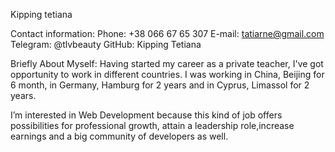 Kipping tetiana

Contact information:
Phone: +38 066 67 65 307
E-mail: tatiarne@gmail.com
Telegram: @tlvbeauty
GitHub: Kipping Tetiana

Briefly About Myself:
Having started my career as a private teacher, I've got opportunity to work in different countries. I was working in China, Beijing for 6 month, in Germany, Hamburg for 2 years and in Cyprus, Limassol for 2 years.

I’m interested in Web Development because this kind of job offers possibilities for professional growth, attain a leadership role,increase earnings and a big community of developers as well.


